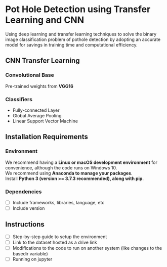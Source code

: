 # Pot Hole Detection using Transfer Learning and CNN
Using deep learning and transfer learning techniques to solve the binary image classification problem of pothole detection by adopting an accurate model for savings in training time and computational efficiency.

## CNN Transfer Learning
### Convolutional Base
Pre-trained weights from **VGG16**

### Classifiers
  - Fully-connected Layer
  - Global Average Pooling
  - Linear Support Vector Machine

## Installation Requirements
### Environment
We recommend having a **Linux or macOS development environment** for convenience, although the code runs on Windows 10. <br>We recommend using **Anaconda to manage your packages**. <br>Install **Python 3 (version >= 3.7.3 recommended), along with pip**.

### Dependencies
- [ ] Include frameworks, libraries, language, etc
- [ ] Include version

## Instructions
- [ ] Step-by-step guide to setup the environment
- [ ] Link to the dataset hosted as a drive link
- [ ] Modifications to the code to run on another system (like changes to the basedir variable)
- [ ] Running on jupyter
